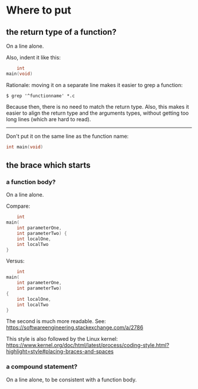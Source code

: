 # Where to put
## the return type of a function?

On a line alone.

Also, indent it like this:
```c
    int
main(void)
```
Rationale: moving it on a separate line makes it easier to grep a function:

    $ grep '^functionname' *.c

Because then, there is no need to match the return type.
Also, this  makes it easier  to align the return  type and the  arguments types,
without getting too long lines (which are hard to read).

---

Don't put it on the same line as the function name:
```c
int main(void)
```
## the brace which starts
### a function body?

On a line alone.

Compare:
```c
    int
main(
    int parameterOne,
    int parameterTwo) {
    int localOne,
    int localTwo
}
```
Versus:
```c
    int
main(
    int parameterOne,
    int parameterTwo)
{
    int localOne,
    int localTwo
}
```
The second is much more readable.
See: <https://softwareengineering.stackexchange.com/a/2786>

This style is also followed by the Linux kernel:
<https://www.kernel.org/doc/html/latest/process/coding-style.html?highlight=style#placing-braces-and-spaces>

### a compound statement?

On a line alone, to be consistent with a function body.
